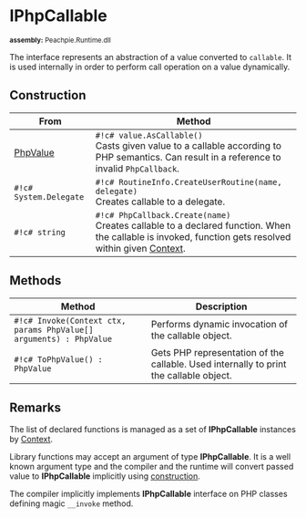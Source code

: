 # IPhpCallable

<small>**assembly:** Peachpie.Runtime.dll</small>

The interface represents an abstraction of a value converted to `callable`. It is used internally in order to perform call operation on a value dynamically.

## Construction

From | Method
---  | ---
[PhpValue](/api/ref/phpvalue/) | `#!c# value.AsCallable()`<br/>Casts given value to a callable according to PHP semantics. Can result in a reference to invalid `PhpCallback`.
`#!c# System.Delegate` | `#!c# RoutineInfo.CreateUserRoutine(name, delegate)`<br/>Creates callable to a delegate.
`#!c# string` | `#!c# PhpCallback.Create(name)`<br/>Creates callable to a declared function. When the callable is invoked, function gets resolved within given [Context](/api/ref/context/).

## Methods

Method | Description
---    | ---
`#!c# Invoke(Context ctx, params PhpValue[] arguments) : PhpValue` | Performs dynamic invocation of the callable object.
`#!c# ToPhpValue() : PhpValue` | Gets PHP representation of the callable. Used internally to print the callable object.

## Remarks

The list of declared functions is managed as a set of **IPhpCallable** instances by [Context](/api/ref/context/).

Library functions may accept an argument of type **IPhpCallable**. It is a well known argument type and the compiler and the runtime will convert passed value to **IPhpCallable** implicitly using [construction](#construction).

The compiler implicitly implements **IPhpCallable** interface on PHP classes defining magic `__invoke` method.
